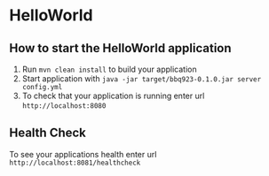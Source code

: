 # HelloWorld

How to start the HelloWorld application
---

1. Run `mvn clean install` to build your application
1. Start application with `java -jar target/bbq923-0.1.0.jar server config.yml`
1. To check that your application is running enter url `http://localhost:8080`

Health Check
---

To see your applications health enter url `http://localhost:8081/healthcheck`
